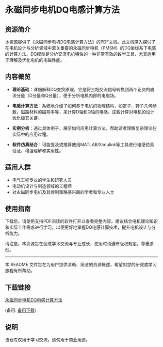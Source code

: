 # 永磁同步电机DQ电感计算方法

## 资源简介
本资源提供了《永磁同步电机DQ电感计算方法》的PDF文档。此文档深入探讨了在电机设计与分析领域中至关重要的永磁同步电机（PMSM）的DQ坐标系下电感的计算方法。DQ模型是分析交流电机特性的一种非常有效的数学工具，尤其适用于理解及优化电机的电磁性能。

## 内容概览
- **理论基础**：详细解释DQ变换原理，它是将三相交流信号转换到两个正交的直流分量（D分量和Q分量），便于分析电机内部的电磁场。
  
- **电感计算方法**：系统地介绍了如何基于电机的物理结构，如定子、转子几何参数，磁路材料的磁导率等，来计算D轴和Q轴的电感。这些计算对电机的设计优化极其关键。

- **实例分析**：通过具体例子，展示如何应用计算方法，帮助读者理解复杂理论在实际中的应用过程。

- **软件仿真结合**：可能提及或推荐使用MATLAB/Simulink等工具进行电感仿真验证，增强理解和实用性。

## 适用人群
- 电气工程专业的学生和研究人员
- 电动机设计与制造领域的工程师
- 对永磁同步电机及其控制策略感兴趣的学者和专业人士

## 使用指南
下载后，请使用支持PDF阅读的软件打开以查看完整内容。建议结合电机理论知识和实际工作需求进行学习，以便更好地掌握DQ电感计算技术，提升电机设计与分析能力。

请注意，本资源旨在促进学术交流与专业成长，使用时请遵守版权规定，尊重原创。

---

本 README 文件旨在为用户提供清晰、简洁的资源概述，希望对您的研究或学习旅程有所帮助。

## 下载链接
[永磁同步电机DQ电感计算方法](https://pan.quark.cn/s/db46a2aedfea) 

(备用: [备用下载](https://pan.baidu.com/s/1TbBy20zJqER0HYUqtl-UDw?pwd=1234))

## 说明

该仓库仅用于学习交流，请勿用于商业用途。
